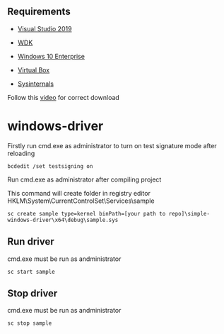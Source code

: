 ## Requirements

- [Visual Studio 2019](https://visualstudio.microsoft.com/thank-you-downloading-visual-studio/?sku=Community&rel=16)

- [WDK](https://go.microsoft.com/fwlink/?linkid=2128854)

- [Windows 10 Enterprise](https://go.microsoft.com/fwlink/p/?LinkID=2208844&clcid=0x409&culture=en-us&country=US)

- [Virtual Box](https://www.virtualbox.org/)

- [Sysinternals](https://download.sysinternals.com/files/SysinternalsSuite.zip)

Follow this [video](https://www.youtube.com/watch?v=JT8EXoobjSc&ab_channel=ProgrammingKnowledge2) for correct download 

# windows-driver

Firstly run cmd.exe as administrator to turn on test signature mode after reloading

```console
bcdedit /set testsigning on
```

Run cmd.exe as administrator after compiling project

This command will create folder in registry editor HKLM\System\CurrentControlSet\Services\sample

```console
sc create sample type=kernel binPath=[your path to repo]\simple-windows-driver\x64\debug\sample.sys
```

## Run driver

cmd.exe must be run as andministrator

```console
sc start sample
```

## Stop driver

cmd.exe must be run as andministrator

```console
sc stop sample
```
